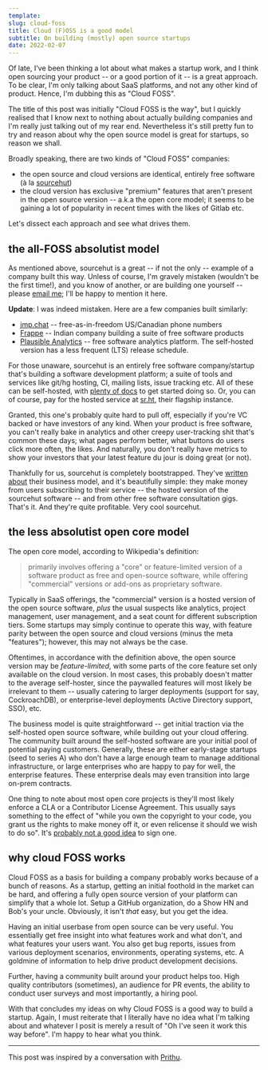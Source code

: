 ```yaml
---
template:
slug: cloud-foss
title: Cloud (F)OSS is a good model
subtitle: On building (mostly) open source startups
date: 2022-02-07
---
```


Of late, I've been thinking a lot about what makes a startup work, and I
think open sourcing your product -- or a good portion of it -- is a
great approach. To be clear, I'm only talking about SaaS platforms, and
not any other kind of product. Hence, I'm dubbing this as "Cloud FOSS".

The title of this post was initially "Cloud FOSS is the way", but I
quickly realised that I know next to nothing about actually building
companies and I'm really just talking out of my rear end. Nevertheless
it's still pretty fun to try and reason about why the open source model
is great for startups, so reason we shall.

Broadly speaking, there are two kinds of "Cloud FOSS" companies:
- the open source and cloud versions are identical, entirely free software (à la
  [sourcehut](https://sourcehut.org))
- the cloud version has exclusive "premium" features that aren't present
  in the open source version -- a.k.a the open core model; it seems to
  be gaining a lot of popularity in recent times with the likes of
  Gitlab etc.

Let's dissect each approach and see what drives them.

## the all-FOSS absolutist model

As mentioned above, sourcehut is a great -- if not the only -- example
of a company built this way. Unless of course, I'm gravely mistaken
(wouldn't be the first time!), and you know of another, or are building
one yourself -- please [email me](mailto:x@icyphox.sh); I'll be happy to
mention it here.

**Update**: I was indeed mistaken. Here are a few companies built
similarly:
- [jmp.chat](https://jmp.chat/) -- free-as-in-freedom US/Canadian phone
  numbers
- [Frappe](https://frappe.io/) -- Indian company building a suite of
  free software products
- [Plausible Analytics](https://plausible.io) -- free software analytics
  platform. The self-hosted version has a less frequent (LTS) release
  schedule.

For those unaware, sourcehut is an entirely free software
company/startup that's building a software development platform; a suite
of tools and services like git/hg hosting, CI, mailing lists, issue
tracking etc. All of these can be self-hosted, with [plenty of
docs](https://man.sr.ht/installation.md) to get started doing so. Or,
you can of course, pay for the hosted service at [sr.ht](https://sr.ht),
their flagship instance.

Granted, this one's probably quite hard to pull off, especially if you're VC
backed or have investors of any kind. When your product is free
software, you can't really bake in analytics and other creepy
user-tracking shit that's common these days; what pages perform better,
what buttons do users click more often, the likes. And naturally, you
don't really have metrics to show your investors that your latest
feature du jour is doing great (or not).

Thankfully for us, sourcehut is completely bootstrapped. They've
[written
about](https://sourcehut.org/blog/2022-01-09-how-does-our-business-work/)
their business model, and it's beautifully simple: they make money from
users subscribing to their service -- the hosted version of the
sourcehut software -- and from other free software consultation gigs.
That's it. And they're quite profitable. Very cool sourcehut.

## the less absolutist open core model

The open core model, according to Wikipedia's definition:

> primarily involves offering a "core" or feature-limited version of a
> software product as free and open-source software, while offering
> "commercial" versions or add-ons as proprietary software.

Typically in SaaS offerings, the "commercial" version is a hosted
version of the open source software, _plus_ the usual suspects like
analytics, project management, user management, and a seat count for
different subscription tiers. Some startups may simply continue to
operate this way, with feature parity between the open source and cloud
versions (minus the meta "features"); however, this may not always be
the case.

Oftentimes, in accordance with the definition above, the open source
version may be _feature-limited_, with some parts of the core feature
set only available on the cloud version. In most cases, this probably
doesn't matter to the average self-hoster, since the paywalled features
will most likely be irrelevant to them -- usually catering to larger
deployments (support for say, CockroachDB), or enterprise-level
deployments (Active Directory support, SSO), etc.

The business model is quite straightforward -- get initial traction via
the self-hosted open source software, while building out your cloud
offering. The community built around the self-hosted software are your
initial pool of potential paying customers. Generally, these are either
early-stage startups (seed to series A) who don't have a large enough
team to manage additional infrastructure, or large enterprises who are
happy to pay for well, the enterprise features. These enterprise deals
may even transition into large on-prem contracts.

One thing to note about most open core projects is they'll most likely
enforce a CLA or a Contributor License Agreement. This usually says
something to the effect of "while you own the copyright to your code,
you grant us the rights to make money off it, or even relicense it
should we wish to do so". It's [probably not a good
idea](https://drewdevault.com/2018/10/05/Dont-sign-a-CLA.html) to sign
one.

## why cloud FOSS works

Cloud FOSS as a basis for building a company probably works because of a
bunch of reasons. As a startup, getting an initial foothold in the
market can be hard, and offering a fully open source version of your
platform can simplify that a whole lot. Setup a GitHub organization, do
a Show HN and Bob's your uncle. Obviously, it isn't _that_ easy, but you
get the idea.

Having an initial userbase from open source can be very useful. You
essentially get free insight into what features work and what don't,
and what features your users want. You also get bug reports, issues from
various deployment scenarios, environments, operating systems, etc. A
goldmine of information to help drive product development decisions.

Further, having a community built around your product helps too. High
quality contributors (sometimes), an audience for PR events, the ability
to conduct user surveys and most importantly, a hiring pool.

With that concludes my ideas on why Cloud FOSS is a good way to build a
startup. Again, I must reiterate that I literally have no idea what I'm
talking about and whatever I posit is merely a result of "Oh I've seen
it work this way before". I'm happy to hear what you think.

<hr>

This post was inspired by a conversation with
[Prithu](https://prithu.dev).
